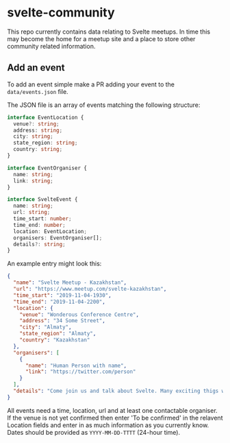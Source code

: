# svelte-community

This repo currently contains data relating to Svelte meetups. In time this may become the home for a meetup site and a place to store other community related information.

## Add an event

To add an event simple make a PR adding your event to the `data/events.json` file.

The JSON file is an array of events matching the following structure:

```ts
interface EventLocation {
  venue?: string;
  address: string;
  city: string;
  state_region: string;
  country: string;
}

interface EventOrganiser {
  name: string;
  link: string;
}

interface SvelteEvent {
  name: string;
  url: string;
  time_start: number;
  time_end: number;
  location: EventLocation;
  organisers: EventOrganiser[];
  details?: string;
}
```

An example entry might look this:

```json
{
  "name": "Svelte Meetup - Kazakhstan",
  "url": "https://www.meetup.com/svelte-kazakhstan",
  "time_start": "2019-11-04-1930",
  "time_end": "2019-11-04-2200",
  "location": {
    "venue": "Wonderous Conference Centre",
    "address": "34 Some Street",
    "city": "Almaty",
    "state_region": "Almaty",
    "country": "Kazakhstan"
  },
  "organisers": [
    {
      "name": "Human Person with name",
      "link": "https://twitter.com/person"
    }
  ],
  "details": "Come join us and talk about Svelte. Many exciting thigs will happen."
}
```

All events need a time, location, url and at least one contactable organiser. If the venue is not yet confirmed then enter 'To be confirmed' in the relavent Location fields and enter in as much information as you currently know. Dates should be provided as `YYYY-MM-DD-TTTT` (24-hour time).
